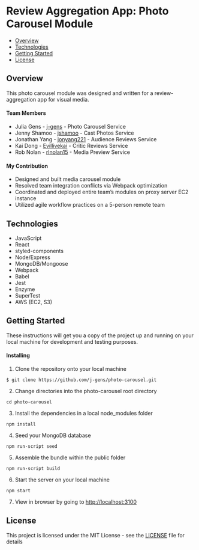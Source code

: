 # Review Aggregation App: Photo Carousel Module

* [Overview](https://github.com/j-gens/photo-carousel#overview)
* [Technologies](https://github.com/j-gens/photo-carousel#technologies)
* [Getting Started](https://github.com/j-gens/photo-carousel#getting-started)
* [License](https://github.com/j-gens/photo-carousel#license)

## Overview

This photo carousel module was designed and written for a review-aggregation app for visual media.

#### Team Members

* Julia Gens - [j-gens](https://github.com/j-gens) - Photo Carousel Service
* Jenny Shamoo - [jshamoo](https://github.com/jshamoo) - Cast Photos Service
* Jonathan Yang - [jonyang221](https://github.com/jonyang221) - Audience Reviews Service
* Kai Dong - [Evillivekai](https://github.com/Evillivekai) - Critic Reviews Service
* Rob Nolan - [rlnolan15](https://github.com/rlnolan15) - Media Preview Service

#### My Contribution

* Designed and built media carousel module
* Resolved team integration conflicts via Webpack optimization
* Coordinated and deployed entire team’s modules on proxy server EC2 instance
* Utilized agile workflow practices on a 5-person remote team

## Technologies

* JavaScript
* React
* styled-components
* Node/Express
* MongoDB/Mongoose
* Webpack
* Babel
* Jest
* Enzyme
* SuperTest
* AWS (EC2, S3)

## Getting Started

These instructions will get you a copy of the project up and running on your local machine for development and testing purposes.


#### Installing

1. Clone the repository onto your local machine
```
$ git clone https://github.com/j-gens/photo-carousel.git
```
2. Change directories into the photo-carousel root directory
```
cd photo-carousel
```
3. Install the dependencies in a local node_modules folder
```
npm install
```
4. Seed your MongoDB database
```
npm run-script seed
```
5. Assemble the bundle within the public folder
```
npm run-script build
```
6. Start the server on your local machine
```
npm start
```
7. View in browser by going to [http://localhost:3100](http://localhost:3100)

## License

This project is licensed under the MIT License - see the [LICENSE](https://github.com/j-gens/photo-carousel/blob/master/LICENSE) file for details
